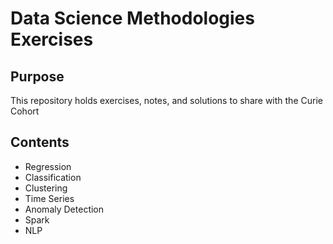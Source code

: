 # Data Science Methodologies Exercises

## Purpose

This repository holds exercises, notes, and solutions to share with the Curie Cohort

## Contents

- Regression
- Classification
- Clustering
- Time Series
- Anomaly Detection
- Spark
- NLP
